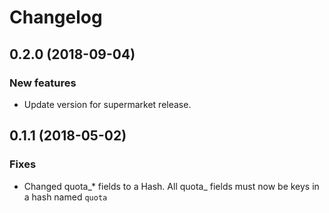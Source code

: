 # Changelog

## 0.2.0 (2018-09-04)

### New features

- Update version for supermarket release.

## 0.1.1 (2018-05-02)

### Fixes

- Changed quota_* fields to a Hash. All quota_ fields must now be keys in a hash named `quota`
